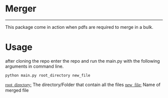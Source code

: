 <style>
    .where {
        text-decoration: underline;
        font-family: ms-serif;
    }
</style>

# Merger
---

This package come in action when pdfs are required to merge in a bulk.  

# Usage 
after cloning the repo enter the repo and run the main.py with the following arguments in command line.
```
python main.py root_directory new_file
```

<span class="where">root_directory:</span> The directory/Folder that contain all the files
<span class="where">new_file:</span> Name of merged file